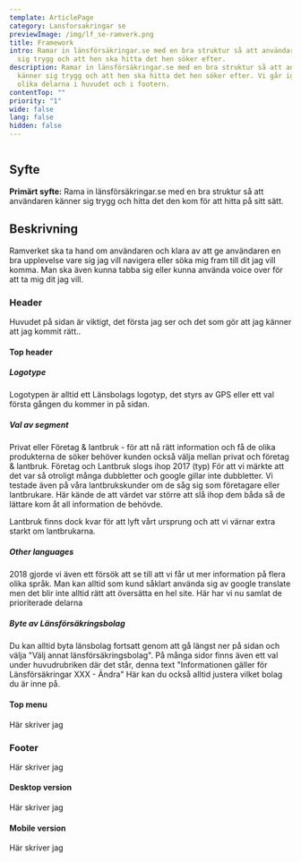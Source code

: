 ```yaml
---
template: ArticlePage
category: Lansforsakringar se
previewImage: /img/lf_se-ramverk.png
title: Framework
intro: Ramar in länsförsäkringar.se med en bra struktur så att användaren känner
  sig trygg och att hen ska hitta det hen söker efter.
description: Ramar in länsförsäkringar.se med en bra struktur så att användaren
  känner sig trygg och att hen ska hitta det hen söker efter. Vi går igenom de
  olika delarna i huvudet och i footern.
contentTop: ""
priority: "1"
wide: false
lang: false
hidden: false
---
```

<figure class="Image Image__border "><img src="/img/lfse-ramverk.jpg" srcset="/img/lfse-ramverk.jpg 2x" alt=""><figcaption><div class="Image__caption"></div></figcaption></figure>

## Syfte

**Primärt syfte:** Rama in länsförsäkringar.se med en bra struktur så att användaren känner sig trygg och hitta det den kom för att hitta på sitt sätt.

## Beskrivning

Ramverket ska ta hand om användaren och klara av att ge användaren en bra upplevelse vare sig jag vill navigera eller söka mig fram till dit jag vill komma. Man ska även kunna tabba sig eller kunna använda voice over för att ta mig dit jag vill.

### Header

Huvudet på sidan är viktigt, det första jag ser och det som gör att jag känner att jag kommit rätt.. 

#### Top header

##### Logotype

Logotypen är alltid ett Länsbolags logotyp, det styrs av GPS eller ett val första gången du kommer in på sidan. 

##### Val av segment

Privat eller Företag & lantbruk - för att nå rätt information och få de olika produkterna de söker behöver kunden också välja mellan privat och företag & lantbruk. Företag och Lantbruk slogs ihop 2017 (typ) För att vi märkte att det var så otroligt många dubbletter och google gillar inte dubbletter. Vi testade även på våra lantbrukskunder om de såg sig som företagare eller lantbrukare. Här kände de att värdet var större att slå ihop dem båda så de lättare kom åt all information de behövde.

Lantbruk finns dock kvar för att lyft vårt ursprung och att vi värnar extra starkt om lantbrukarna.

##### Other languages 

2018 gjorde vi även ett försök att se till att vi får ut mer information på flera olika språk. Man kan alltid som kund såklart använda sig av google translate men det blir inte alltid rätt att översätta en hel site. Här har vi nu samlat de prioriterade delarna

##### Byte av Länsförsäkringsbolag

Du kan alltid byta länsbolag fortsatt genom att gå längst ner på sidan och välja "Välj annat länsförsäkringsbolag". På många sidor finns även ett val under huvudrubriken där det står, denna text "Informationen gäller för Länsförsäkringar XXX - Ändra" Här kan du också alltid justera vilket bolag du är inne på.



#### Top menu

Här skriver jag

### Footer

Här skriver jag

#### Desktop version

Här skriver jag

#### Mobile version

Här skriver jag